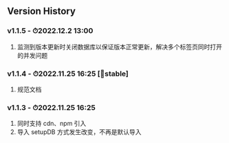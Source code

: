 ## Version History

### v1.1.5 - ⏱2022.12.2 13:00

1. 监测到版本更新时关闭数据库以保证版本正常更新，解决多个标签页同时打开的并发问题


### **v1.1.4 - ⏱2022.11.25 16:25 [💪stable]**

1. 规范文档

### v1.1.3 - ⏱2022.11.25 16:25

1. 同时支持 cdn、npm 引入
2. 导入 setupDB 方式发生改变，不再是默认导入
